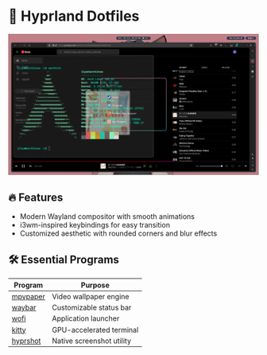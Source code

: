 # 🌸 Hyprland Dotfiles

![Hyprland Screenshot](snippets/image.png)

## 🔥 Features
- Modern Wayland compositor with smooth animations
- i3wm-inspired keybindings for easy transition
- Customized aesthetic with rounded corners and blur effects

## 🛠️ Essential Programs
| Program | Purpose | 
|---------|---------|
| [mpvpaper](https://github.com/GhostNaN/mpvpaper) | Video wallpaper engine |
| [waybar](https://github.com/Alexays/Waybar) | Customizable status bar |
| [wofi](https://hg.sr.ht/~scoopta/wofi) | Application launcher |
| [kitty](https://sw.kovidgoyal.net/kitty/) | GPU-accelerated terminal |
| [hyprshot](https://github.com/Gustash/Hyprshot) | Native screenshot utility |